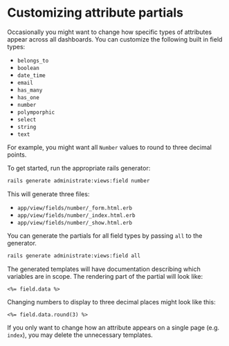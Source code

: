 # Customizing attribute partials

Occasionally you might want to change how specific types of attributes appear
across all dashboards. You can customize the following built in field types:

- `belongs_to`
- `boolean`
- `date_time`
- `email`
- `has_many`
- `has_one`
- `number`
- `polymporphic`
- `select`
- `string`
- `text`

For example, you might want all `Number` values to round to three decimal points.

To get started, run the appropriate rails generator:

```bash
rails generate administrate:views:field number
```

This will generate three files:

- `app/view/fields/number/_form.html.erb`
- `app/view/fields/number/_index.html.erb`
- `app/view/fields/number/_show.html.erb`

You can generate the partials for all field types by passing `all` to the generator.

```bash
rails generate administrate:views:field all
```

The generated templates will have documentation
describing which variables are in scope.
The rendering part of the partial will look like:

```eruby
<%= field.data %>
```

Changing numbers to display to three decimal places might look like this:

```eruby
<%= field.data.round(3) %>
```

If you only want to change how an attribute appears
on a single page (e.g. `index`), you may delete the unnecessary templates.
